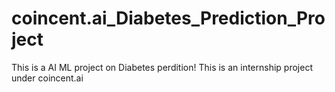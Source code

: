 # coincent.ai_Diabetes_Prediction_Project
This is a AI ML project on Diabetes perdition! This is an internship project under coincent.ai

